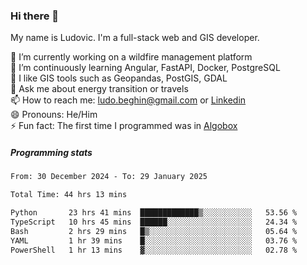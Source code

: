 ### Hi there 👋

My name is Ludovic. I'm a full-stack web and GIS developer.

 🔭 I’m currently working on a wildfire management platform<br/>
 🌱 I’m continuously learning Angular, FastAPI, Docker, PostgreSQL<br/>
 👯 I like GIS tools such as Geopandas, PostGIS, GDAL<br/>
 💬 Ask me about energy transition or travels<br/>
 📫 How to reach me: ludo.beghin@gmail.com or [Linkedin](https://www.linkedin.com/in/ludovic-beghin/)<br/>
 😄 Pronouns: He/Him<br/>
 ⚡ Fun fact: The first time I programmed was in [Algobox](https://fr.wikipedia.org/wiki/Algobox)<br/>

##### Programming stats
<!--START_SECTION:waka-->

```txt
From: 30 December 2024 - To: 29 January 2025

Total Time: 44 hrs 13 mins

Python       23 hrs 41 mins  █████████████▒░░░░░░░░░░░   53.56 %
TypeScript   10 hrs 45 mins  ██████░░░░░░░░░░░░░░░░░░░   24.34 %
Bash         2 hrs 29 mins   █▒░░░░░░░░░░░░░░░░░░░░░░░   05.64 %
YAML         1 hr 39 mins    █░░░░░░░░░░░░░░░░░░░░░░░░   03.76 %
PowerShell   1 hr 13 mins    ▓░░░░░░░░░░░░░░░░░░░░░░░░   02.78 %
```

<!--END_SECTION:waka-->
